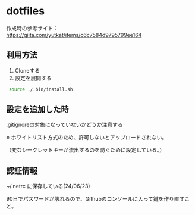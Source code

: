 # dotfiles

作成時の参考サイト：https://qiita.com/yutkat/items/c6c7584d9795799ee164

## 利用方法

1. Cloneする
2. 設定を展開する

```bash
 source ./.bin/install.sh
```

## 設定を追加した時

.gitignoreの対象になっていないかどうか注意する

※ ホワイトリスト方式のため、許可しないとアップロードされない。

（変なシークレットキーが流出するのを防ぐために設定している。）

## 認証情報

~/.netrc に保存している(24/06/23)

90日でパスワードが壊れるので、Githubのコンソールに入って鍵を作り直すこと。
